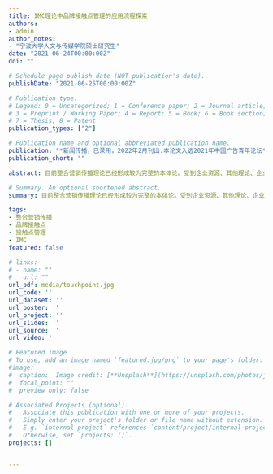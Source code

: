 ```yaml
---
title: IMC理论中品牌接触点管理的应用流程探索
authors:
- admin
author_notes:
- "宁波大学人文与传媒学院硕士研究生"
date: "2021-06-24T00:00:00Z"
doi: ""

# Schedule page publish date (NOT publication's date).
publishDate: "2021-06-25T00:00:00Z"

# Publication type.
# Legend: 0 = Uncategorized; 1 = Conference paper; 2 = Journal article;
# 3 = Preprint / Working Paper; 4 = Report; 5 = Book; 6 = Book section;
# 7 = Thesis; 8 = Patent
publication_types: ["2"]

# Publication name and optional abbreviated publication name.
publication: "*新闻传播，已录用，2022年2月刊出.本论文入选2021年中国广告青年论坛*"
publication_short: ""

abstract: 目前整合营销传播理论已经形成较为完整的本体论。受到企业资源、其他理论、企业家认同、业界知晓度和传统技术的限制，整合营销传播理论在实践中仍然存在应用困难。企业营销传播形式的割裂成为制约企业实践整合营销传播理论的障碍之一。顺应新媒体时代现实与虚拟融合的机遇，品牌接触点管理能够发挥整合的力量，帮助企业优化资源配置。企业在对品牌接触点管理时，可以采用“重新定义传播渠道”“梳理品牌接触点”“管理品牌接触点”和“构建品牌网络”的应用流程。

# Summary. An optional shortened abstract.
summary: 目前整合营销传播理论已经形成较为完整的本体论。受到企业资源、其他理论、企业家认同、业界知晓度和传统技术的限制，整合营销传播理论在实践中仍然存在应用困难。企业营销传播形式的割裂成为制约企业实践整合营销传播理论的障碍之一。顺应新媒体时代现实与虚拟融合的机遇，品牌接触点管理能够发挥整合的力量，帮助企业优化资源配置。企业在对品牌接触点管理时，可以采用“重新定义传播渠道”“梳理品牌接触点”“管理品牌接触点”和“构建品牌网络”的应用流程。

tags:
- 整合营销传播
- 品牌接触点
- 接触点管理
- IMC
featured: false

# links:
# - name: ""
#   url: ""
url_pdf: media/touchpoint.jpg
url_code: ''
url_dataset: ''
url_poster: ''
url_project: ''
url_slides: ''
url_source: ''
url_video: ''

# Featured image
# To use, add an image named `featured.jpg/png` to your page's folder. 
#image:
#  caption: 'Image credit: [**Unsplash**](https://unsplash.com/photos/jdD8gXaTZsc)'
#  focal_point: ""
#  preview_only: false

# Associated Projects (optional).
#   Associate this publication with one or more of your projects.
#   Simply enter your project's folder or file name without extension.
#   E.g. `internal-project` references `content/project/internal-project/index.md`.
#   Otherwise, set `projects: []`.
projects: []


---
```


